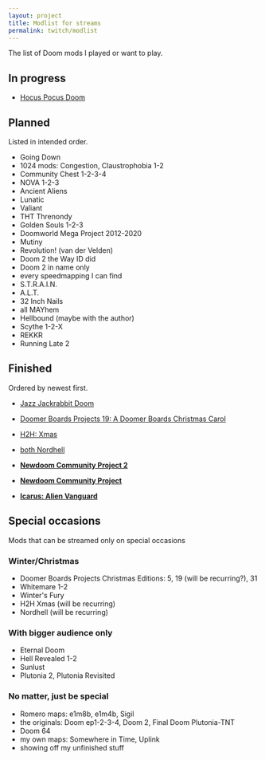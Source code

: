 ```yaml
---
layout: project
title: Modlist for streams
permalink: twitch/modlist
---
```


The list of Doom mods I played or want to play.

## In progress

* [Hocus Pocus Doom](https://katamori.github.io/twitch/stream-archive#hocus-pocus-doom)

## Planned

Listed in intended order.

* Going Down
* 1024 mods: Congestion, Claustrophobia 1-2
* Community Chest 1-2-3-4
* NOVA 1-2-3
* Ancient Aliens
* Lunatic
* Valiant
* THT Threnondy
* Golden Souls 1-2-3
* Doomworld Mega Project 2012-2020
* Mutiny
* Revolution! (van der Velden)
* Doom 2 the Way ID did
* Doom 2 in name only
* every speedmapping I can find
* S.T.R.A.I.N.
* A.L.T.
* 32 Inch Nails
* all MAYhem
* Hellbound (maybe with the author)
* Scythe 1-2-X
* REKKR
* Running Late 2

## Finished

Ordered by newest first.

* [Jazz Jackrabbit Doom](https://katamori.github.io/twitch/stream-archive#jazz-jackrabbit-doom)

* [Doomer Boards Projects 19: A Doomer Boards Christmas Carol](todo)

* [H2H: Xmas](https://katamori.github.io/twitch/stream-archive#nordhell)

* [both Nordhell](https://katamori.github.io/twitch/stream-archive#nordhell)

* [**Newdoom Community Project 2**](https://katamori.github.io/twitch/stream-archive#newdoom-community-project-2)

* [**Newdoom Community Project**](https://katamori.github.io/twitch/stream-archive#newdoom-community-project)

* [**Icarus: Alien Vanguard**](https://katamori.github.io/twitch/stream-archive#icarus-alien-vanguard)

## Special occasions

Mods that can be streamed only on special occasions

### Winter/Christmas

* Doomer Boards Projects Christmas Editions: 5, 19 (will be recurring?), 31
* Whitemare 1-2
* Winter's Fury
* H2H Xmas (will be recurring)
* Nordhell (will be recurring)

### With bigger audience only

* Eternal Doom
* Hell Revealed 1-2
* Sunlust
* Plutonia 2, Plutonia Revisited

### No matter, just be special

* Romero maps: e1m8b, e1m4b, Sigil
* the originals: Doom ep1-2-3-4, Doom 2, Final Doom Plutonia-TNT
* Doom 64
* my own maps: Somewhere in Time, Uplink
* showing off my unfinished stuff